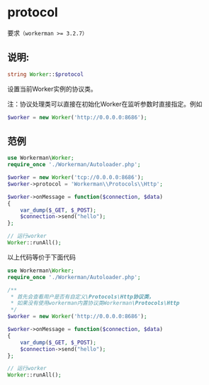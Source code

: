 # protocol
要求```（workerman >= 3.2.7）```

## 说明:
```php
string Worker::$protocol
```

设置当前Worker实例的协议类。

注：协议处理类可以直接在初始化Worker在监听参数时直接指定。例如
```php
$worker = new Worker('http://0.0.0.0:8686');
```



## 范例


```php
use Workerman\Worker;
require_once './Workerman/Autoloader.php';

$worker = new Worker('tcp://0.0.0.0:8686');
$worker->protocol = 'Workerman\\Protocols\\Http';

$worker->onMessage = function($connection, $data)
{
    var_dump($_GET, $_POST);
    $connection->send("hello");
};

// 运行worker
Worker::runAll();
```

以上代码等价于下面代码


```php
use Workerman\Worker;
require_once './Workerman/Autoloader.php';

/**
 * 首先会查看用户是否有自定义\Protocols\Http协议类，
 * 如果没有使用workerman内置协议类Workerman\Protocols\Http
 */
$worker = new Worker('http://0.0.0.0:8686');

$worker->onMessage = function($connection, $data)
{
    var_dump($_GET, $_POST);
    $connection->send("hello");
};

// 运行worker
Worker::runAll();
```
